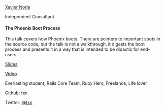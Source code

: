 [Xavier Noria](http://s3.amazonaws.com/esl-conf-stg/media/files/000/000/863/thumbnail/xavier.jpg?1516875182)

Independent Consultant

#### The Phoenix Boot Process

This talk covers how Phoenix boots. There are pointers to important spots in the source code, but the talk is not a walkthrough, it digests the boot process and presents it in a way that is intended to be didactic for end-users.

[Slides](http://s3.amazonaws.com/esl-conf-stg/media/files/000/000/902/original/Xavier_Noria_-_The_Phoenix_boot_process.compressed.pdf?1524733578)

[Video](https://youtu.be/dcLryii0kgQ)

Everlasting student, Rails Core Team, Ruby Hero, Freelance, Life lover

Github: [fxn](https://github.com/fxn)

Twitter: [@fxn](https://twitter.com/fxn)

